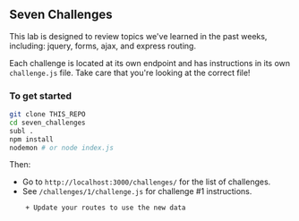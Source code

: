 ## Seven Challenges

This lab is designed to review topics we've learned in the past weeks, including: jquery, forms, ajax, and express routing.

Each challenge is located at its own endpoint and has instructions in its own `challenge.js` file. Take care that you're looking at the correct file!

### To get started
``` bash
git clone THIS_REPO
cd seven_challenges
subl .
npm install
nodemon # or node index.js
```

Then:
- Go to `http://localhost:3000/challenges/` for the list of challenges.
- See `/challenges/1/challenge.js` for challenge #1 instructions.

<!--#### Bonuses-->
<!--Once you've completed the challenges, try these stretch goals:-->
<!--- Adapt your solutions to use underscore templating-->
<!--    + Add an "author" field to each message-->
<!--+ Adapt your routes to use MongoDB-->
<!--        + Create a Tweet schema-->
<!--        + Seed your database-->
        + Update your routes to use the new data

